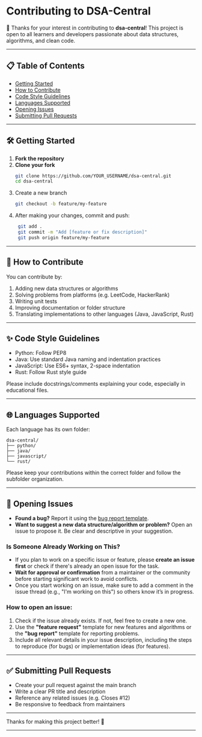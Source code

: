 # Contributing to DSA-Central

🎉 Thanks for your interest in contributing to **dsa-central**! This project is open to all learners and developers passionate about data structures, algorithms, and clean code.

---

## 📋 Table of Contents

- [Getting Started](#getting-started)
- [How to Contribute](#how-to-contribute)
- [Code Style Guidelines](#code-style-guidelines)
- [Languages Supported](#languages-supported)
- [Opening Issues](#opening-issues)
- [Submitting Pull Requests](#submitting-pull-requests)

---

## 🛠 Getting Started

1. **Fork the repository**
2. **Clone your fork**
   ```bash
   git clone https://github.com/YOUR_USERNAME/dsa-central.git
   cd dsa-central

3. Create a new branch
    ```bash
    git checkout -b feature/my-feature

4. After making your changes, commit and push:
   ```bash
    git add .
    git commit -m "Add [feature or fix description]"
    git push origin feature/my-feature

---

## 🤝 How to Contribute
You can contribute by:

1. Adding new data structures or algorithms
2. Solving problems from platforms (e.g. LeetCode, HackerRank)
3. Writing unit tests
4. Improving documentation or folder structure
5. Translating implementations to other languages (Java, JavaScript, Rust)

---

## ✨ Code Style Guidelines

- Python: Follow PEP8
- Java: Use standard Java naming and indentation practices
- JavaScript: Use ES6+ syntax, 2-space indentation
- Rust: Follow Rust style guide

Please include docstrings/comments explaining your code, especially in educational files.

---

## 🌐 Languages Supported
Each language has its own folder:

```text
dsa-central/
├── python/
├── java/
├── javascript/
└── rust/
```
Please keep your contributions within the correct folder and follow the subfolder organization.

---

## 🐞 Opening Issues

- **Found a bug?** Report it using the [bug report template](#).
- **Want to suggest a new data structure/algorithm or problem?** Open an issue to propose it. Be clear and descriptive in your suggestion.

### Is Someone Already Working on This?

- If you plan to work on a specific issue or feature, please **create an issue first** or check if there's already an open issue for the task.
- **Wait for approval or confirmation** from a maintainer or the community before starting significant work to avoid conflicts.
- Once you start working on an issue, make sure to add a comment in the issue thread (e.g., "I'm working on this") so others know it’s in progress.

### How to open an issue:

1. Check if the issue already exists. If not, feel free to create a new one.
2. Use the **"feature request"** template for new features and algorithms or the **"bug report"** template for reporting problems.
3. Include all relevant details in your issue description, including the steps to reproduce (for bugs) or implementation ideas (for features).


---

## ✅ Submitting Pull Requests

- Create your pull request against the main branch
- Write a clear PR title and description
- Reference any related issues (e.g. Closes #12)
- Be responsive to feedback from maintainers

---
Thanks for making this project better! 💙

---

